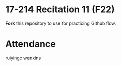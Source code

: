# 17-214 Recitation 11 (F22)
**Fork** this repository to use for practicing Github flow.

# Attendance
ruiyingc
wenxins
